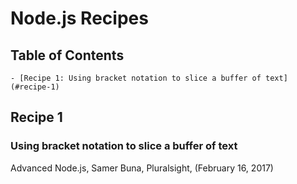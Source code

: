 # Node.js Recipes

## Table of Contents
    - [Recipe 1: Using bracket notation to slice a buffer of text](#recipe-1) 


## Recipe 1
### Using bracket notation to slice a buffer of text
Advanced Node.js, Samer Buna, Pluralsight, (February 16, 2017)